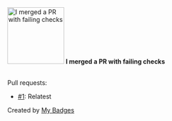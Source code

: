 <img src="https://my-badges.github.io/my-badges/this-is-fine.png" alt="I merged a PR with failing checks" title="I merged a PR with failing checks" width="128">
<strong>I merged a PR with failing checks</strong>
<br><br>

Pull requests:

- <a href="https://github.com/pphatdev/leatsophat.me/pull/1">#1</a>: Relatest


Created by <a href="https://github.com/my-badges/my-badges">My Badges</a>
